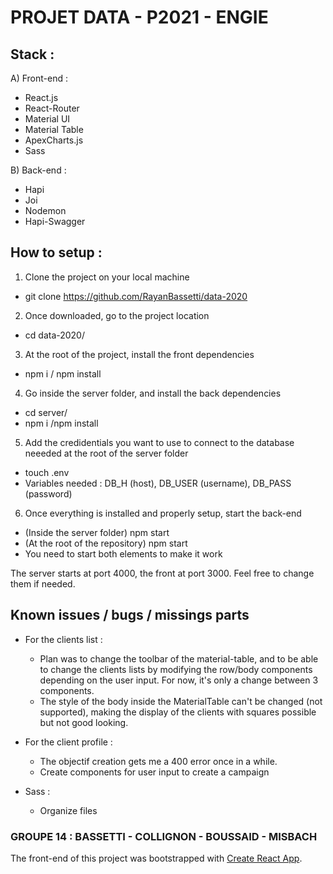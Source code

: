 # PROJET DATA - P2021 - ENGIE

## Stack :

A) Front-end : 
- React.js
- React-Router
- Material UI
- Material Table
- ApexCharts.js
- Sass

B) Back-end : 
- Hapi
- Joi
- Nodemon
- Hapi-Swagger

## How to setup : 

1) Clone the project on your local machine 
- git clone https://github.com/RayanBassetti/data-2020

2) Once downloaded, go to the project location
- cd data-2020/

3) At the root of the project, install the front dependencies 
- npm i / npm install

4) Go inside the server folder, and install the back dependencies
- cd server/
- npm i /npm install

5) Add the credidentials you want to use to connect to the database neeeded at the root of the server folder
- touch .env
- Variables needed : DB_H (host), DB_USER (username), DB_PASS (password)

6) Once everything is installed and properly setup, start the back-end
- (Inside the server folder) npm start 
- (At the root of the repository) npm start  
- You need to start both elements to make it work

The server starts at port 4000, the front at port 3000. 
Feel free to change them if needed.

## Known issues / bugs / missings parts 

- For the clients list : 
    - Plan was to change the toolbar of the material-table, and to be able to change the clients lists by modifying the row/body components depending on the user input.
      For now, it's only a change between 3 components.
    - The style of the body inside the MaterialTable can't be changed (not supported), making the display of the clients with squares possible but not good looking.

- For the client profile : 
    - The objectif creation gets me a 400 error once in a while.
    - Create components for user input to create a campaign

- Sass : 
    - Organize files
    

### GROUPE 14 : BASSETTI - COLLIGNON - BOUSSAID - MISBACH

The front-end of this project was bootstrapped with [Create React App](https://github.com/facebook/create-react-app).

